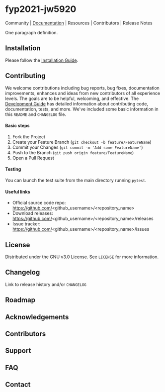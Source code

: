 
# fyp2021-jw5920

[url-documentation]: https://bahp.github.io/fyp-pypkg-template/
[url-installation]: https://bahp.github.io/fyp-pypkg-template/
[url-development]: https://bahp.github.io/fyp-pypkg-template/

Community | [Documentation][url-documentation] | Resources | Contributors | Release Notes

One paragraph definition.

<!-- ----------------------- -->
<!--     Installation        -->
<!-- ----------------------- -->
## Installation

Please follow the [Installation Guide][url-installation].

<!-- ----------------------- -->
<!--      CONTRIBUTING       -->
<!-- ----------------------- -->
## Contributing

We welcome contributions including bug reports, bug fixes, documentation improvements, 
enhances and ideas from new contributors of all experience levels. The goals are to be 
helpful, welcoming, and effective. The [Development Guide][url-development] has detailed 
information about contributing code, documentation, tests, and more. We've included some 
basic information in this `README` and `CHANGELOG` file.

<!--For more information read <a href="#">CONTRIBUTING.md</a> for details on our 
code of conduct and the process for submitting pull requests to us.-->

#### Basic steps

1. Fork the Project
2. Create your Feature Branch (`git checkout -b feature/FeatureName`)
3. Commit your Changes (`git commit -m 'Add some FeatureName'`)
4. Push to the Branch (`git push origin feature/FeatureName`)
5. Open a Pull Request

#### Testing

You can launch the test suite from the main directory running `pytest`.

#### Useful links

  - Official source code repo: https://github.com/<github_username>/<repository_name>
  - Download releases: https://github.com/<github_username>/<repository_name>/releases
  - Issue tracker: https://github.com/<github_username>/<repository_name>/issues


<!-- ----------------------- -->
<!--         LICENSE         -->
<!-- ----------------------- -->
## License

Distributed under the GNU v3.0 License. See `LICENSE` for more information.

## Changelog

Link to release history and/or `CHANGELOG` 

## Roadmap
## Acknowledgements
## Contributors
## Support
## FAQ

<!-- ----------------------- -->
<!--         CONTACT         -->
<!-- ----------------------- -->
## Contact